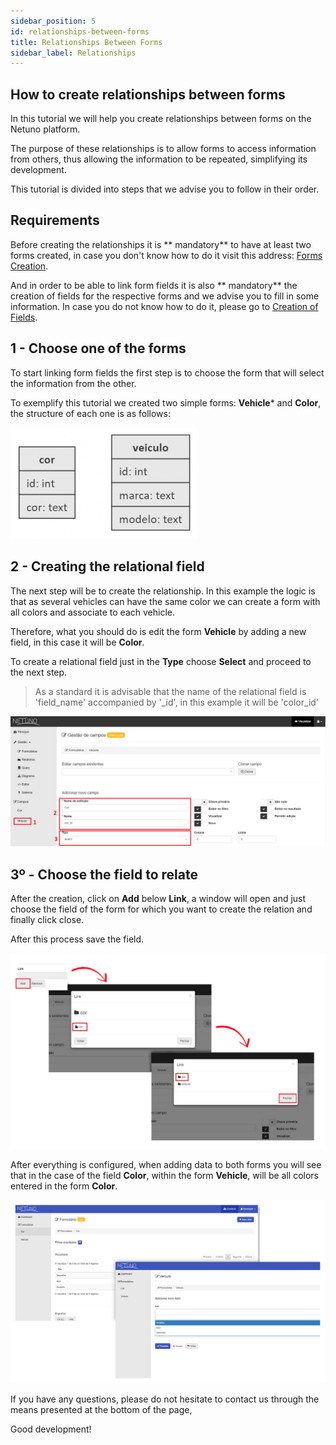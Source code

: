 ```yaml
---
sidebar_position: 5
id: relationships-between-forms
title: Relationships Between Forms
sidebar_label: Relationships
---
```


## How to create relationships between forms
In this tutorial we will help you create relationships between forms on the Netuno platform.

The purpose of these relationships is to allow forms to access information from others, thus allowing the information to be repeated, simplifying its development.

This tutorial is divided into steps that we advise you to follow in their order.

## Requirements
Before creating the relationships it is ** mandatory** to have at least two forms created, in case you don't know how to do it visit this address: [Forms Creation](/docs/academy/ui/forms).

And in order to be able to link form fields it is also ** mandatory** the creation of fields for the respective forms and we advise you to fill in some information. In case you do not know how to do it, please go to [Creation of Fields](/docs/academy/ui/fields).

## 1 - Choose one of the forms

To start linking form fields the first step is to choose the form that will select the information from the other.

To exemplify this tutorial we created two simple forms: **Vehicle*** and **Color**, the structure of each one is as follows:

![relacoes-entre-formularios1.png](/docs/assets/relacoes-entre-formularios1.png)

## 2 - Creating the relational field
The next step will be to create the relationship. In this example the logic is that as several vehicles can have the same color we can create a form with all colors and associate to each vehicle.

Therefore, what you should do is edit the form **Vehicle** by adding a new field, in this case it will be **Color**.

To create a relational field just in the **Type** choose **Select** and proceed to the next step.

> As a standard it is advisable that the name of the relational field is 'field_name' accompanied by '_id', in this example it will be 'color_id'

![relacoes-entre-formularios2.jpg](/docs/assets/relacoes-entre-formularios2.jpg)

## 3º - Choose the field to relate
After the creation, click on **Add** below **Link**, a window will open and just choose the field of the form for which you want to create the relation and finally click close.

After this process save the field.

![relacoes-entre-formularios3.jpg](/docs/assets/relacoes-entre-formularios3.jpg)

After everything is configured, when adding data to both forms you will see that in the case of the field **Color**, within the form **Vehicle**, will be all colors entered in the form **Color**.

![relacoes-entre-formularios4.jpg](/docs/assets/relacoes-entre-formularios4.jpg)

If you have any questions, please do not hesitate to contact us through the means presented at the bottom of the page,

Good development!
